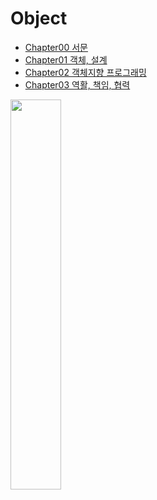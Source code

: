# Object

- [Chapter00 서문](/src/readme/readme00.md)
- [Chapter01 객체, 설계](/src/readme/readme01.md)
- [Chapter02 객체지향 프로그래밍](/src/readme/readme02.md)
- [Chapter03 역활, 책임, 협력](/src/readme/readme03.md)

<img src="http://image.yes24.com/goods/74219491/800x0" width="40%">